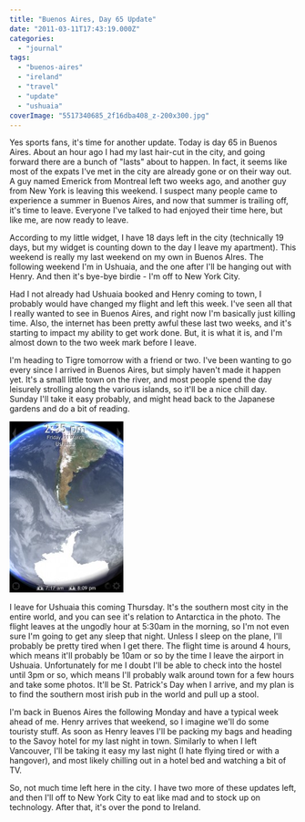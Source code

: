 ```yaml
---
title: "Buenos Aires, Day 65 Update"
date: "2011-03-11T17:43:19.000Z"
categories: 
  - "journal"
tags: 
  - "buenos-aires"
  - "ireland"
  - "travel"
  - "update"
  - "ushuaia"
coverImage: "5517340685_2f16dba408_z-200x300.jpg"
---
```


Yes sports fans, it's time for another update. Today is day 65 in Buenos Aires. About an hour ago I had my last hair-cut in the city, and going forward there are a bunch of "lasts" about to happen. In fact, it seems like most of the expats I've met in the city are already gone or on their way out. A guy named Emerick from Montreal left two weeks ago, and another guy from New York is leaving this weekend. I suspect many people came to experience a summer in Buenos Aires, and now that summer is trailing off, it's time to leave. Everyone I've talked to had enjoyed their time here, but like me, are now ready to leave.

According to my little widget, I have 18 days left in the city (technically 19 days, but my widget is counting down to the day I leave my apartment). This weekend is really my last weekend on my own in Buenos AIres. The following weekend I'm in Ushuaia, and the one after I'll be hanging out with Henry. And then it's bye-bye birdie - I'm off to New York City.

Had I not already had Ushuaia booked and Henry coming to town, I probably would have changed my flight and left this week. I've seen all that I really wanted to see in Buenos Aires, and right now I'm basically just killing time. Also, the internet has been pretty awful these last two weeks, and it's starting to impact my ability to get work done. But, it is what it is, and I'm almost down to the two week mark before I leave.

I'm heading to Tigre tomorrow with a friend or two. I've been wanting to go every since I arrived in Buenos Aires, but simply haven't made it happen yet. It's a small little town on the river, and most people spend the day leisurely strolling along the various islands, so it'll be a nice chill day. Sunday I'll take it easy probably, and might head back to the Japanese gardens and do a bit of reading.

[![](images/5517340685_2f16dba408_z-200x300.jpg "5517340685_2f16dba408_z")](http://www.migratorynerd.com/wordpress/wp-content/uploads/2011/03/5517340685_2f16dba408_z.jpg)

I leave for Ushuaia this coming Thursday. It's the southern most city in the entire world, and you can see it's relation to Antarctica in the photo. The flight leaves at the ungodly hour at 5:30am in the morning, so I'm not even sure I'm going to get any sleep that night. Unless I sleep on the plane, I'll probably be pretty tired when I get there. The flight time is around 4 hours, which means it'll probably be 10am or so by the time I leave the airport in Ushuaia. Unfortunately for me I doubt I'll be able to check into the hostel until 3pm or so, which means I'll probably walk around town for a few hours and take some photos. It'll be St. Patrick's Day when I arrive, and my plan is to find the southern most irish pub in the world and pull up a stool.

I'm back in Buenos Aires the following Monday and have a typical week ahead of me. Henry arrives that weekend, so I imagine we'll do some touristy stuff. As soon as Henry leaves I'll be packing my bags and heading to the Savoy hotel for my last night in town. Similarly to when I left Vancouver, I'll be taking it easy my last night (I hate flying tired or with a hangover), and most likely chilling out in a hotel bed and watching a bit of TV.

So, not much time left here in the city. I have two more of these updates left, and then I'll off to New York City to eat like mad and to stock up on technology. After that, it's over the pond to Ireland.
